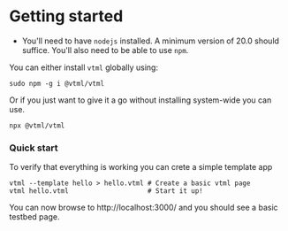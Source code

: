 # Getting started

- You'll need to have `nodejs` installed. A minimum version of 20.0 should suffice. You'll also need to be able to use `npm`.

You can either install `vtml` globally using:
```
sudo npm -g i @vtml/vtml
```

Or if you just want to give it a go without installing system-wide you can use.
```
npx @vtml/vtml
```

### Quick start

To verify that everything is working you can crete a simple template app
```
vtml --template hello > hello.vtml # Create a basic vtml page
vtml hello.vtml                    # Start it up!
```
You can now browse to http://localhost:3000/ and you should see a basic testbed page.

